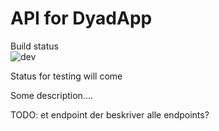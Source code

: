 # API for DyadApp 
Build status\
![dev](https://github.com/anderstofte/DyadApp.API/workflows/dev/badge.svg)

Status for testing will come

Some description....

TODO: et endpoint der beskriver alle endpoints?
